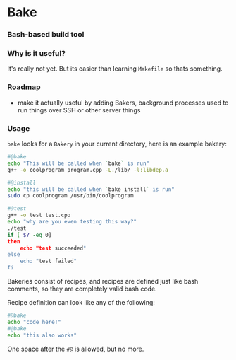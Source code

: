 # Bake
### Bash-based build tool

### Why is it useful?
It's really not yet. But its easier than learning `Makefile` so thats something.

### Roadmap
- make it actually useful by adding Bakers, background processes used to run things over SSH or other server things

### Usage
`bake` looks for a `Bakery` in your current directory, here is an example bakery:
```sh
#@bake
echo "This will be called when `bake` is run"
g++ -o coolprogram program.cpp -L./lib/ -l:libdep.a

#@install
echo "this will be called when `bake install` is run"
sudo cp coolprogram /usr/bin/coolprogram

#@test
g++ -o test test.cpp
echo "why are you even testing this way?"
./test
if [ $? -eq 0]
then
    echo "test succeeded"
else
    echo "test failed"
fi
```
Bakeries consist of recipes, and recipes are defined just like bash comments, so they are completely valid bash code.

Recipe definition can look like any of the following:
```sh
#@bake
echo "code here!"
#@bake
echo "this also works"
```
One space after the `#@` is allowed, but no more. 

